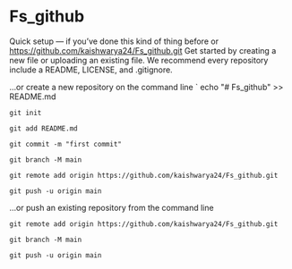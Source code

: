 # Fs_github

Quick setup — if you’ve done this kind of thing before
or	
https://github.com/kaishwarya24/Fs_github.git
Get started by creating a new file or uploading an existing file. We recommend every repository include a README, LICENSE, and .gitignore.

…or create a new repository on the command line
`
echo "# Fs_github" >> README.md

`git init`

`git add README.md`

`git commit -m "first commit"`

`git branch -M main`

`git remote add origin https://github.com/kaishwarya24/Fs_github.git`

`git push -u origin main`

…or push an existing repository from the command line

`git remote add origin https://github.com/kaishwarya24/Fs_github.git`

`git branch -M main`

`git push -u origin main
`
